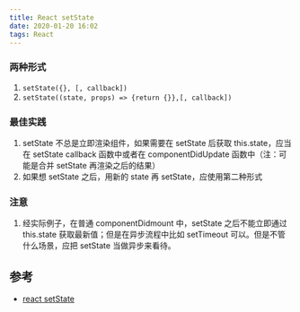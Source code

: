 ```yaml
---
title: React setState
date: 2020-01-20 16:02
tags: React
---
```


### 两种形式

1. `setState({}, [, callback])`
2. `setState((state, props) => {return {}},[, callback])`

### 最佳实践

1. setState 不总是立即渲染组件，如果需要在 setState 后获取 this.state，应当在 setState callback 函数中或者在 componentDidUpdate 函数中（注：可能是合并 setState 再渲染之后的结果）
2. 如果想 setState 之后，用新的 state 再 setState，应使用第二种形式

### 注意

1. 经实际例子，在普通 componentDidmount 中，setState 之后不能立即通过 this.state 获取最新值；但是在异步流程中比如 setTimeout 可以。但是不管什么场景，应把 setState 当做异步来看待。

## 参考

- [react setState](https://reactjs.org/docs/react-component.html#setstate)
